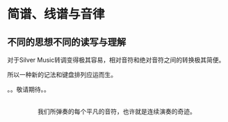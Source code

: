 # 简谱、线谱与音律

## 不同的思想不同的读写与理解

对于Silver Music转调变得极其容易，相对音符和绝对音符之间的转换极其简便。

所以一种新的记法和键盘排列应运而生。

。。敬请期待。。

<br/>
<center class="footer">我们所弹奏的每个平凡的音符，也许就是连续演奏的奇迹。</center >